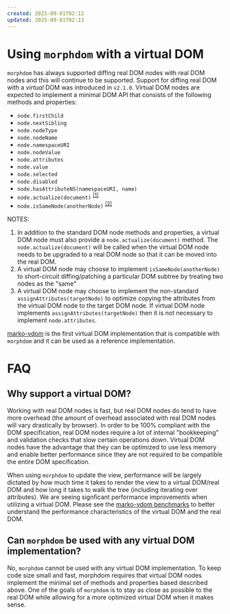 ```yaml
---
created: 2025-09-01T02:12
updated: 2025-09-01T02:13
---
```

Using `morphdom` with a virtual DOM
===================================

`morphdom` has always supported diffing real DOM nodes with real DOM nodes and this will continue to be supported. Support for diffing real DOM with a _virtual_ DOM was introduced in `v2.1.0`. Virtual DOM nodes are expected to implement a minimal DOM API that consists of the following methods and properties:

- `node.firstChild`
- `node.nextSibling`
- `node.nodeType`
- `node.nodeName`
- `node.namespaceURI`
- `node.nodeValue`
- `node.attributes`
- `node.value`
- `node.selected`
- `node.disabled`
- `node.hasAttributeNS(namespaceURI, name)`
- `node.actualize(document)` <sup><a href="#actualize">[1]</a><sup>
- `node.isSameNode(anotherNode)` <sup><a href="#isSameNode">[2]</a><sup>

NOTES:

1. <a name="actualize"></a>In addition to the standard DOM node methods and properties, a virtual DOM node must also provide a `node.actualize(document)` method. The `node.actualize(document)` will be called when the virtual DOM node needs to be upgraded to a real DOM node so that it can be moved into the real DOM.
2. <a name="isSameNode"></a>A virtual DOM node may choose to implement `isSameNode(anotherNode)` to short-circuit diffing/patching a particular DOM subtree by treating two nodes as the "same"
3. <a name="assignAttributes"></a>A virtual DOM node may choose to implement the non-standard `assignAttributes(targetNode)` to optimize copying the attributes from the virtual DOM node to the target DOM node. If virtual DOM node implements `assignAttributes(targetNode)` then it is not necessary to implement `node.attributes`.

[marko-vdom](https://github.com/marko-js/marko-vdom) is the first virtual DOM implementation that is compatible with `morphdom` and it can be used as a reference implementation.

# FAQ

## Why support a virtual DOM?

Working with real DOM nodes is fast, but real DOM nodes do tend to have more overhead (the amount of overhead associated with real DOM nodes will vary drastically by browser). In order to be 100% compliant with the DOM specification, real DOM nodes require a lot of internal "bookkeeping" and validation checks that slow certain operations down. Virtual DOM nodes have the advantage that they can be optimized to use less memory and enable better performance since they are not required to be compatible the entire DOM specification.

When using `morphdom` to update the view, performance will be largely dictated by how much time it takes to render the view to a virtual DOM/real DOM and how long it takes to walk the tree (including iterating over attributes). We are seeing signficant performance improvements when utilizing a virtual DOM. Please see the [marko-vdom benchmarks](https://github.com/marko-js/marko-vdom#benchmarks) to better understand the performance characteristics of the virtual DOM and the real DOM.

## Can `morphdom` be used with any virtual DOM implementation?

No, `morphdom` cannot be used with any virtual DOM implementation. To keep code size small and fast, morphdom requires that virtual DOM nodes implement the minimal set of methods and properties based described above. One of the goals of `morphdom` is to stay as close as possible to the real DOM while allowing for a more optimized virtual DOM when it makes sense.
